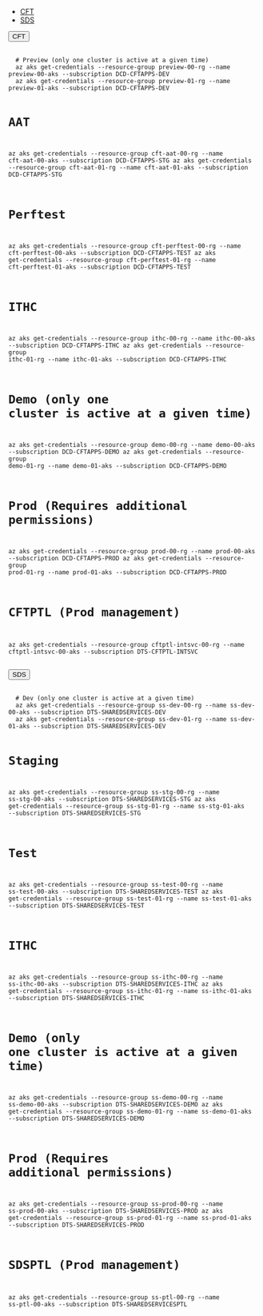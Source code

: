 <div class="platform-selector" id="troubleshooting-clusters" data-module="app-tabs">
  <ul class="app-tabs" role="tablist">
    <li class="app-tabs__item js-tabs__item js-tabs__item--open" role="presentation">
      <a href="#troubleshooting-cft" role="tab" aria-controls="troubleshooting-cft" aria-expanded="false">
        CFT
      </a>
    </li>
    <li class="app-tabs__item js-tabs__item app-tabs__item--current" role="presentation">
      <a href="#troubleshooting-sds" role="tab" aria-controls="troubleshooting-sds" aria-expanded="true">
      SDS
      </a>
    </li>
  </ul>
  <div class="app-tabs__heading js-tabs__heading">
    <button aria-controls="troubleshooting-cft" class="app-tabs__heading-button">CFT</button>
  </div>
  <div class="app-tabs__container js-tabs__container app-tabs__container--hidden" id="troubleshooting-cft" role="tabpanel" aria-hidden="true">
    <div class="app-example__code">
      <pre data-module="app-copy" tabindex="0">
        <code>
  # Preview (only one cluster is active at a given time)
  az aks get-credentials --resource-group preview-00-rg --name preview-00-aks --subscription DCD-CFTAPPS-DEV
  az aks get-credentials --resource-group preview-01-rg --name preview-01-aks --subscription DCD-CFTAPPS-DEV

  # AAT
  az aks get-credentials --resource-group cft-aat-00-rg --name cft-aat-00-aks --subscription DCD-CFTAPPS-STG
  az aks get-credentials --resource-group cft-aat-01-rg --name cft-aat-01-aks --subscription DCD-CFTAPPS-STG

  # Perftest
  az aks get-credentials --resource-group cft-perftest-00-rg --name cft-perftest-00-aks --subscription DCD-CFTAPPS-TEST
  az aks get-credentials --resource-group cft-perftest-01-rg --name cft-perftest-01-aks --subscription DCD-CFTAPPS-TEST

  # ITHC
  az aks get-credentials --resource-group ithc-00-rg --name ithc-00-aks --subscription DCD-CFTAPPS-ITHC
  az aks get-credentials --resource-group ithc-01-rg --name ithc-01-aks --subscription DCD-CFTAPPS-ITHC
  
  # Demo (only one cluster is active at a given time)
  az aks get-credentials --resource-group demo-00-rg --name demo-00-aks --subscription DCD-CFTAPPS-DEMO
  az aks get-credentials --resource-group demo-01-rg --name demo-01-aks --subscription DCD-CFTAPPS-DEMO
  
  # Prod (Requires additional permissions)
  az aks get-credentials --resource-group prod-00-rg --name prod-00-aks --subscription DCD-CFTAPPS-PROD
  az aks get-credentials --resource-group prod-01-rg --name prod-01-aks --subscription DCD-CFTAPPS-PROD
  
  # CFTPTL (Prod management)
  az aks get-credentials --resource-group cftptl-intsvc-00-rg --name cftptl-intsvc-00-aks --subscription DTS-CFTPTL-INTSVC
</code></pre>
    </div>
  </div>
  
  <div class="app-tabs__heading js-tabs__heading app-tabs__heading--current">
    <button aria-controls="troubleshooting-sds" class="app-tabs__heading-button" aria-expanded="true">SDS</button>
  </div>

  <div class="app-tabs__container js-tabs__container" id="troubleshooting-sds" role="tabpanel" aria-hidden="false">
    <div>
      <pre data-module="app-copy" tabindex="0">
        <code>
  # Dev (only one cluster is active at a given time)
  az aks get-credentials --resource-group ss-dev-00-rg --name ss-dev-00-aks --subscription DTS-SHAREDSERVICES-DEV
  az aks get-credentials --resource-group ss-dev-01-rg --name ss-dev-01-aks --subscription DTS-SHAREDSERVICES-DEV
  
  # Staging
  az aks get-credentials --resource-group ss-stg-00-rg --name ss-stg-00-aks --subscription DTS-SHAREDSERVICES-STG
  az aks get-credentials --resource-group ss-stg-01-rg --name ss-stg-01-aks --subscription DTS-SHAREDSERVICES-STG

  # Test
  az aks get-credentials --resource-group ss-test-00-rg --name ss-test-00-aks --subscription DTS-SHAREDSERVICES-TEST
  az aks get-credentials --resource-group ss-test-01-rg --name ss-test-01-aks --subscription DTS-SHAREDSERVICES-TEST
  
  # ITHC
  az aks get-credentials --resource-group ss-ithc-00-rg --name ss-ithc-00-aks --subscription DTS-SHAREDSERVICES-ITHC
  az aks get-credentials --resource-group ss-ithc-01-rg --name ss-ithc-01-aks --subscription DTS-SHAREDSERVICES-ITHC
  
  # Demo (only one cluster is active at a given time)
  az aks get-credentials --resource-group ss-demo-00-rg --name ss-demo-00-aks --subscription DTS-SHAREDSERVICES-DEMO
  az aks get-credentials --resource-group ss-demo-01-rg --name ss-demo-01-aks --subscription DTS-SHAREDSERVICES-DEMO
  
  # Prod (Requires additional permissions)
  az aks get-credentials --resource-group ss-prod-00-rg --name ss-prod-00-aks --subscription DTS-SHAREDSERVICES-PROD
  az aks get-credentials --resource-group ss-prod-01-rg --name ss-prod-01-aks --subscription DTS-SHAREDSERVICES-PROD
  
  # SDSPTL (Prod management)
  az aks get-credentials --resource-group ss-ptl-00-rg --name ss-ptl-00-aks --subscription DTS-SHAREDSERVICESPTL  
</code></pre>
    </div>
  </div>
</div>
